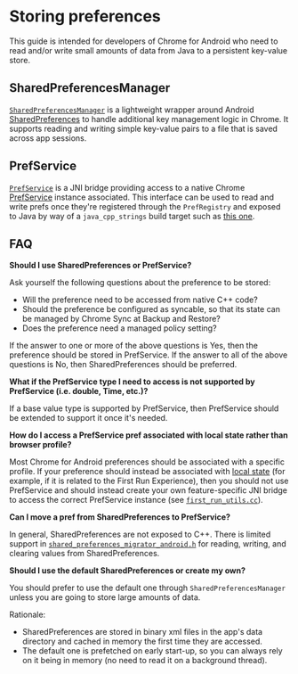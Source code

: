 # Storing preferences

This guide is intended for developers of Chrome for Android who need to read
and/or write small amounts of data from Java to a persistent key-value store.

## SharedPreferencesManager

[`SharedPreferencesManager`][0] is a lightweight wrapper around Android
[SharedPreferences][1] to handle additional key management logic in Chrome. It
supports reading and writing simple key-value pairs to a file that is saved
across app sessions.

## PrefService

[`PrefService`][2] is a JNI bridge providing access to a native Chrome
[PrefService][3] instance associated. This interface can be used to read and
write prefs once they're registered through the `PrefRegistry` and exposed to
Java by way of a `java_cpp_strings` build target such as [this one][4].

## FAQ

**Should I use SharedPreferences or PrefService?**

Ask yourself the following questions about the preference to be stored:

*   Will the preference need to be accessed from native C++ code?
*   Should the preference be configured as syncable, so that its state can be
    managed by Chrome Sync at Backup and Restore?
*   Does the preference need a managed policy setting?

If the answer to one or more of the above questions is Yes, then the preference
should be stored in PrefService. If the answer to all of the above questions is
No, then SharedPreferences should be preferred.

**What if the PrefService type I need to access is not supported by PrefService
(i.e. double, Time, etc.)?**

If a base value type is supported by PrefService, then PrefService should be
extended to support it once it's needed.

**How do I access a PrefService pref associated with local state rather than
browser profile?**

Most Chrome for Android preferences should be associated with a specific
profile. If your preference should instead be associated with [local state][5]
(for example, if it is related to the First Run Experience), then you should not
use PrefService and should instead create your own feature-specific JNI bridge
to access the correct PrefService instance (see [`first_run_utils.cc`][6]).

**Can I move a pref from SharedPreferences to PrefService?**

In general, SharedPreferences are not exposed to C++. There is limited support
in [`shared_preferences_migrator_android.h`][7] for reading, writing, and
clearing values from SharedPreferences.

**Should I use the default SharedPreferences or create my own?**

You should prefer to use the default one through `SharedPreferencesManager`
unless you are going to store large amounts of data.

Rationale:

*   SharedPreferences are stored in binary xml files in the app's data directory
    and cached in memory the first time they are accessed.
*   The default one is prefetched on early start-up, so you can always rely on
    it being in memory (no need to read it on a background thread).


[0]: https://source.chromium.org/chromium/chromium/src/+/main:chrome/browser/preferences/android/java/src/org/chromium/chrome/browser/preferences/SharedPreferencesManager.java
[1]: https://developer.android.com/reference/android/content/SharedPreferences
[2]: https://source.chromium.org/chromium/chromium/src/+/main:components/prefs/android/java/src/org/chromium/components/prefs/PrefService.java
[3]: https://chromium.googlesource.com/chromium/src/+/main/services/preferences/README.md
[4]: https://source.chromium.org/chromium/chromium/src/+/main:chrome/browser/preferences/BUILD.gn;drc=4ae1b7be67cd9b470ebcc90f2747a9f31f155b00;l=28
[5]: https://www.chromium.org/developers/design-documents/preferences#TOC-Introduction
[6]: https://source.chromium.org/chromium/chromium/src/+/main:chrome/browser/first_run/android/first_run_utils.cc
[7]: https://source.chromium.org/chromium/chromium/src/+/main:chrome/browser/android/preferences/shared_preferences_migrator_android.h
